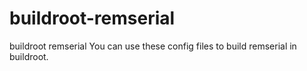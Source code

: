 # buildroot-remserial
buildroot remserial
You can use these config files to build remserial in buildroot.
